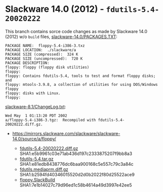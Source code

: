 Slackware 14.0 (2012) - `fdutils-5.4-20020222`
==============================================

This branch contains sorce code changes as made by Slackware 14.0 (2012) w/o `build` files,
[slackware-14.0/PACKAGES.TXT](https://mirrors.slackware.com/slackware/slackware-14.0/PACKAGES.TXT):

```
PACKAGE NAME:  floppy-5.4-i386-3.txz
PACKAGE LOCATION:  ./slackware/a
PACKAGE SIZE (compressed):  324 K
PACKAGE SIZE (uncompressed):  720 K
PACKAGE DESCRIPTION:
floppy: floppy (floppy disk utilities)
floppy:
floppy: Contains fdutils-5.4, tools to test and format floppy disks; and
floppy: mtools-3.9.8, a collection of utilities for using DOS/Windows floppy
floppy: disks with Linux.
floppy:
```

[slackware-8.1/ChangeLog.txt](https://mirrors.slackware.com/slackware/slackware-8.1/ChangeLog.txt):

```
Wed May  1 01:13:20 PDT 2002
a/floppy-5.4-i386-3.tgz:  Recompiled with fdutils-5.4-20020222.diff.gz.
```

* https://mirrors.slackware.com/slackware/slackware-14.0/source/a/floppy/

  * [fdutils-5.4-20020222.diff.gz](https://mirrors.slackware.com/slackware/slackware-14.0/source/a/floppy/fdutils-5.4-20020222.diff.gz)
    SHA1:e5b9961c03e71ab436d197c2333875207f9bb8a3
  * [fdutils-5.4.tar.gz](https://mirrors.slackware.com/slackware/slackware-14.0/source/a/floppy/fdutils-5.4.tar.gz)
    SHA1:e81edb8438776dc6baa900168c5e557c79c3a84c
  * [fdutils.mediaprm.diff.gz](https://mirrors.slackware.com/slackware/slackware-14.0/source/a/floppy/fdutils.mediaprm.diff.gz)
    SHA1:b2594fd40346015520d2d0b2022f80d25522ace9
  * [floppy.SlackBuild](https://mirrors.slackware.com/slackware/slackware-14.0/source/a/floppy/floppy.SlackBuild)
    SHA1:7e1b14027c79d96ed1c58b4614a49d3997e42ee5

